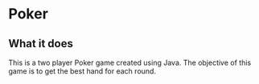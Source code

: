 # Poker

## What it does
This is a two player Poker game created using Java. The objective of this game is to get the best hand for each round. 
